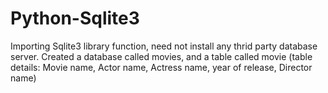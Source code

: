 # Python-Sqlite3
Importing Sqlite3 library function, need not install any thrid party database server.
Created a database called movies, and a table called movie (table details: Movie name, Actor name, Actress name, year of release, Director name)

